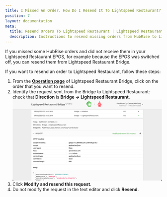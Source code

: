 ```yaml
---
title: I Missed An Order. How Do I Resend It To Lightspeed Restaurant?
position: 7
layout: documentation
meta:
  title: Resend Orders To Lightspeed Restaurant | Lightspeed Restaurant | HubRise
  description: Instructions to resend missing orders from HubRise to Lightspeed Restaurant.
---
```


If you missed some HubRise orders and did not receive them in your Lightspeed Restaurant EPOS, for example because the EPOS was switched off, you can resend them from Lightspeed Restaurant Bridge.

If you want to resend an order to Lightspeed Restaurant, follow these steps:

1. From the [**Operation page**](/apps/lightspeed-restaurant/user-interface#operation-page) of Lightspeed Restaurant Bridge, click on the order that you want to resend.
1. Identify the request sent from the Bridge to Lightspeed Restaurant: check that **Direction** is **Bridge → Lightspeed Restaurant**.
   ![Resend order request to Lightspeed Restaurant](../../images/024-en-lightspeed-resend-request.png)
1. Click **Modify and resend this request**.
1. Do not modify the request in the text editor and click **Resend**.